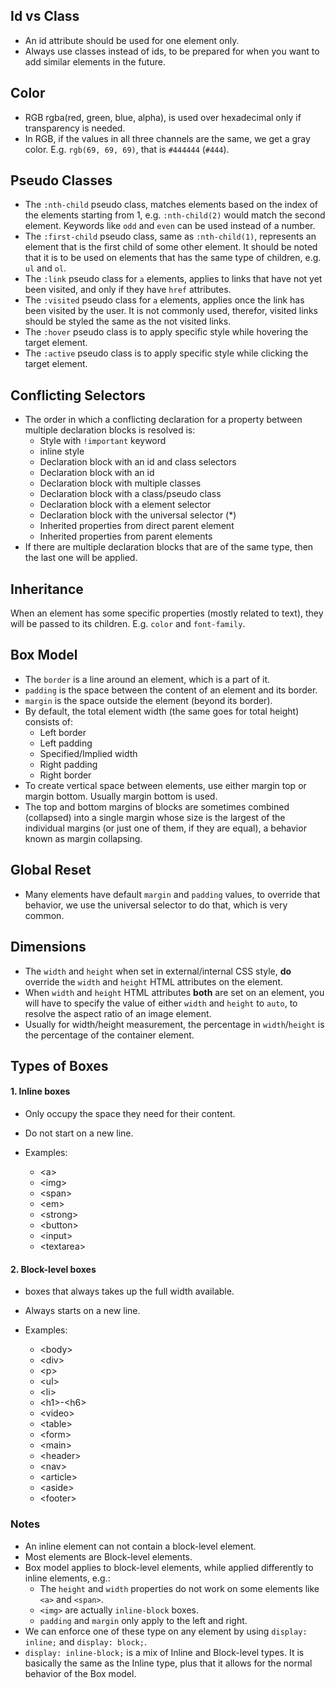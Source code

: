 ## Id vs Class

- An id attribute should be used for one element only.
- Always use classes instead of ids, to be prepared for when you want to add similar elements in the future.

## Color

- RGB rgba(red, green, blue, alpha), is used over hexadecimal only if transparency is needed.
- In RGB, if the values in all three channels are the same, we get a gray color. E.g. `rgb(69, 69, 69)`, that is `#444444` (`#444`).

## Pseudo Classes

- The `:nth-child` pseudo class, matches elements based on the index of the elements starting from 1, e.g. `:nth-child(2)` would match the second element. Keywords like `odd` and `even` can be used instead of a number.
- The `:first-child` pseudo class, same as `:nth-child(1)`, represents an element that is the first child of some other element. It should be noted that it is to be used on elements that has the same type of children, e.g. `ul` and `ol`.
- The `:link` pseudo class for `a` elements, applies to links that have not yet been visited, and only if they have `href` attributes.
- The `:visited` pseudo class for `a` elements, applies once the link has been visited by the user. It is not commonly used, therefor, visited links should be styled the same as the not visited links.
- The `:hover` pseudo class is to apply specific style while hovering the target element.
- The `:active` pseudo class is to apply specific style while clicking the target element.

## Conflicting Selectors

- The order in which a conflicting declaration for a property between multiple declaration blocks is resolved is:
  - Style with `!important` keyword
  - inline style
  - Declaration block with an id and class selectors
  - Declaration block with an id
  - Declaration block with multiple classes
  - Declaration block with a class/pseudo class
  - Declaration block with a element selector
  - Declaration block with the universal selector (\*)
  - Inherited properties from direct parent element
  - Inherited properties from parent elements
- If there are multiple declaration blocks that are of the same type, then the last one will be applied.

## Inheritance

When an element has some specific properties (mostly related to text), they will be passed to its children. E.g. `color` and `font-family`.

## Box Model

- The `border` is a line around an element, which is a part of it.
- `padding` is the space between the content of an element and its border.
- `margin` is the space outside the element (beyond its border).
- By default, the total element width (the same goes for total height) consists of:
  - Left border
  - Left padding
  - Specified/Implied width
  - Right padding
  - Right border
- To create vertical space between elements, use either margin top or margin bottom. Usually margin bottom is used.
- The top and bottom margins of blocks are sometimes combined (collapsed) into a single margin whose size is the largest of the individual margins (or just one of them, if they are equal), a behavior known as margin collapsing.

## Global Reset

- Many elements have default `margin` and `padding` values, to override that behavior, we use the universal selector to do that, which is very common.

## Dimensions

- The `width` and `height` when set in external/internal CSS style, **do** override the `width` and `height` HTML attributes on the element.
- When `width` and `height` HTML attributes **both** are set on an element, you will have to specify the value of either `width` and `height` to `auto`, to resolve the aspect ratio of an image element.
- Usually for width/height measurement, the percentage in `width`/`height` is the percentage of the container element.

## Types of Boxes

#### 1. Inline boxes

- Only occupy the space they need for their content.
- Do not start on a new line.
- Examples:

  - \<a>
  - \<img>
  - \<span>
  - \<em>
  - \<strong>
  - \<button>
  - \<input>
  - \<textarea>

#### 2. Block-level boxes

- boxes that always takes up the full width available.
- Always starts on a new line.
- Examples:

  - \<body\>
  - \<div\>
  - \<p\>
  - \<ul\>
  - \<li\>
  - \<h1>-<h6\>
  - \<video\>
  - \<table\>
  - \<form\>
  - \<main\>
  - \<header\>
  - \<nav\>
  - \<article\>
  - \<aside\>
  - \<footer\>

### Notes

- An inline element can not contain a block-level element.
- Most elements are Block-level elements.
- Box model applies to block-level elements, while applied differently to inline elements, e.g.:
  - The `height` and `width` properties do not work on some elements like `<a>` and `<span>`.
  - `<img>` are actually `inline-block` boxes.
  - `padding` and `margin` only apply to the left and right.
- We can enforce one of these type on any element by using `display: inline;` and `display: block;`.
- `display: inline-block;` is a mix of Inline and Block-level types. It is basically the same as the Inline type, plus that it allows for the normal behavior of the Box model.
